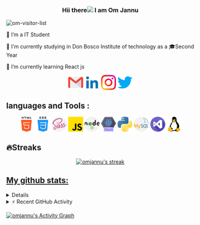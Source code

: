 
<h3 align="center">Hii there<img src="https://media.giphy.com/media/hvRJCLFzcasrR4ia7z/giphy.gif" width="28">
  I am Om Jannu
 </h3>
 <img src="https://visitor-badge.glitch.me/badge?page_id=om-jannu.om-jannu" alt="om-visitor-list"/>
 <p>🔭 I’m a IT Student </p>
 <p>🏫 I'm currently studying in Don Bosco Institute of technology as a 🎓Second Year</p>
 <p>🌱 I’m currently learning React js</p>

<p align="center">
  <a margin="1rem" target="blank" href="https://docs.google.com/forms/d/e/1FAIpQLSdMAJjhgMi3qW1TyZsGkBraJWrzD3laR3OBTGbZ4T7JOxySHQ/viewform?usp=sf_link"><img align="center" src="resources/gmail.png" alt="facebook-om" padding="0.5rem" height="40" width="40" /></a>
  <a margin="1rem" target="blank" href="https://www.linkedin.com/in/om-jannu-60a004218/" ><img align="center" src="resources/linkedin.png" alt="linkedin-om" padding="0.5rem" height="40" width="40" /></a>
  <a margin="1rem" target="blank" href="https://www.instagram.com/om_j27/" ><img align="center" src="resources/instagram.png" alt="instagram-om" padding="0.5rem" height="40" width="40" /></a>
  <a margin="1rem" target="blank" href=https://twitter.com/OmJannu" ><img align="center" src="resources/twitter.png" alt="twitter-om" padding="0.5rem" height="40" width="40" /></a>
</p>

## languages and Tools :
<p align="center">
  <img align="center" src="resources/html-5.png" alt="html" padding="0.5rem" height="40" width="40"/>
  <img align="center" src="resources/css.png" alt="css" padding="0.5rem" height="40" width="40"/>
  <img align="center" src="resources/sass.png" alt="sass" padding="0.5rem" height="40" width="40"/>
  <img align="center" src="resources/js.png" alt="js" padding="0.5rem" height="40" width="40"/>
  <img align="center" src="resources/nodejs.png" alt="nodejs" padding="0.5rem" height="40" width="40"/>
  <img align="center" src="resources/react.png" alt="react" padding="0.5rem" height="40" width="40"/>
  <img align="center" src="resources/python.png" alt="python" padding="0.5rem" height="40" width="40"/>
  <img align="center" src="resources/mysql.png" alt="mysql" padding="0.5rem" height="40" width="40"/>
  <img align="center" src="resources/visual-studio.png" alt="vscode" padding="0.5rem" height="40" width="40"/>
  <img align="center" src="resources/linux.png" alt="linux" padding="0.5rem" height="40" width="40"/>
</p>
                                                                                                   
## 🔥Streaks
<p align="center">
<a href="https://github.com/om-jannu/github-readme-streak-stats">
    <img title="🔥 Get streak stats for your profile at git.io/streak-stats" alt="omjannu's streak" src="https://github-readme-streak-stats.herokuapp.com/?user=om-jannu&theme=monokai-metallian&hide_border=true"/>
<!--   </a>
  <p align="center">🔥 Get streak stats for your profile at <a href="https://git.io/streak-stats">git.io/streak-stats</a></p>
</p>  -->

## My github stats:                                                                                          
 <details>
                                                                                           <summary>💻 GitHub Profile Stats</summary>                                                                                      
  <br/>
  <a href="https://github.com/anuraghazra/github-readme-stats"><img alt="omjannu's Github Stats" src="https://denvercoder1-github-readme-stats.vercel.app/api/?username=om-jannu&show_icons=true&count_private=true&theme=react&hide_border=true&bg_color=1F222E&title_color=F85D7F&icon_color=F8D866" height="192px"/></a>
<a href="https://github.com/anuraghazra/github-readme-stats"><img alt="omjannu's Top Languages" src="https://github-readme-stats.vercel.app/api/top-langs/?username=om-jannu&langs_count=8&layout=compact&theme=react&hide_border=true&bg_color=1F222E&title_color=F85D7F&icon_color=F8D866&hide=Jupyter%20Notebook" height="192px"/></a>
                                                                                          </details>

 
<details>
<summary>⚡ Recent GitHub Activity</summary>
<br/>
<!--START_SECTION:activity-->
<!--END_SECTION:activity-->
</details>
                                                                                      
<a href="https://github.com/ashutosh00710/github-readme-activity-graph"><img alt="omjannu's Activity Graph" src="https://denvercoder1-activity-graph.herokuapp.com/graph/?username=om-jannu&bg_color=1F222E&color=F8D866&line=F85D7F&point=FFFFFF&hide_border=true" /></a>



